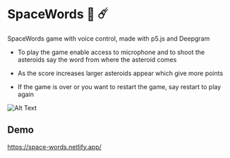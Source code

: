 # SpaceWords 🚀 ☄️

SpaceWords game with voice control, made with p5.js and Deepgram

- To play the game enable access to microphone and to shoot the asteroids say the word from where the asteroid comes

- As the score increases larger asteroids appear which give more points

- If the game is over or you want to restart the game, say restart to play again


![Alt Text](https://media.giphy.com/media/etWjAjmwYzL0hk8Vd2/giphy.gif)

## Demo
https://space-words.netlify.app/


